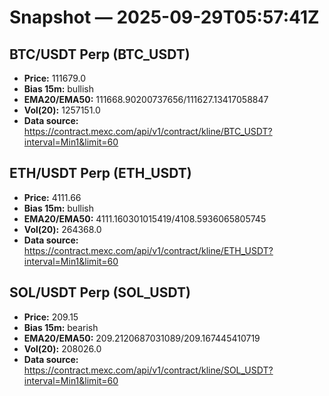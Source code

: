 # Snapshot — 2025-09-29T05:57:41Z

## BTC/USDT Perp (BTC_USDT)
- **Price:** 111679.0
- **Bias 15m:** bullish
- **EMA20/EMA50:** 111668.90200737656/111627.13417058847
- **Vol(20):** 1257151.0
- **Data source:** https://contract.mexc.com/api/v1/contract/kline/BTC_USDT?interval=Min1&limit=60

## ETH/USDT Perp (ETH_USDT)
- **Price:** 4111.66
- **Bias 15m:** bullish
- **EMA20/EMA50:** 4111.160301015419/4108.5936065805745
- **Vol(20):** 264368.0
- **Data source:** https://contract.mexc.com/api/v1/contract/kline/ETH_USDT?interval=Min1&limit=60

## SOL/USDT Perp (SOL_USDT)
- **Price:** 209.15
- **Bias 15m:** bearish
- **EMA20/EMA50:** 209.2120687031089/209.167445410719
- **Vol(20):** 208026.0
- **Data source:** https://contract.mexc.com/api/v1/contract/kline/SOL_USDT?interval=Min1&limit=60
